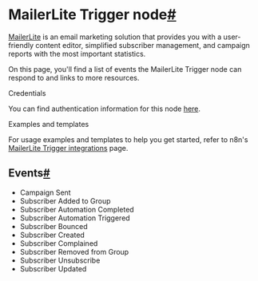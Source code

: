[](https://github.com/n8n-io/n8n-docs/edit/main/docs/integrations/builtin/trigger-nodes/n8n-nodes-base.mailerlitetrigger.md "Edit this page")

# MailerLite Trigger node[#](#mailerlite-trigger-node "Permanent link")

[MailerLite](https://www.mailerlite.com/) is an email marketing solution that provides you with a user-friendly content editor, simplified subscriber management, and campaign reports with the most important statistics.

On this page, you'll find a list of events the MailerLite Trigger node can respond to and links to more resources.

Credentials

You can find authentication information for this node [here](../../credentials/mailerlite/).

Examples and templates

For usage examples and templates to help you get started, refer to n8n's [MailerLite Trigger integrations](https://n8n.io/integrations/mailerlite-trigger/) page.

## Events[#](#events "Permanent link")

*   Campaign Sent
*   Subscriber Added to Group
*   Subscriber Automation Completed
*   Subscriber Automation Triggered
*   Subscriber Bounced
*   Subscriber Created
*   Subscriber Complained
*   Subscriber Removed from Group
*   Subscriber Unsubscribe
*   Subscriber Updated